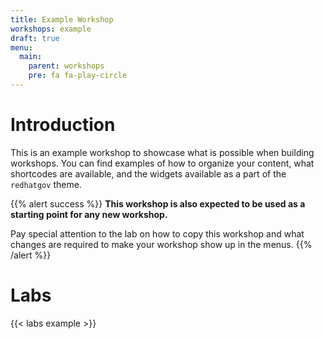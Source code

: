 ```yaml
---
title: Example Workshop
workshops: example
draft: true
menu:
  main:
    parent: workshops
    pre: fa fa-play-circle 
---
```


# Introduction

This is an example workshop to showcase what is possible when building
workshops. You can find examples of how to organize your content, what
shortcodes are available, and the widgets available as a part of the
`redhatgov` theme.

{{% alert success %}}
**This workshop is also expected to be used as a starting point for any new
workshop.**

Pay special attention to the lab on how to copy this workshop and what changes
are required to make your workshop show up in the menus.
{{% /alert %}}

# Labs

{{< labs example >}}
